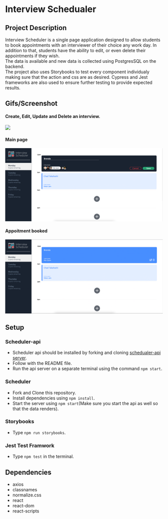 # Interview Schedualer

## Project Description

Interview Scheduler is a single page application designed to allow students to book appointments with an interviewer of their choice any work day.
In addition to that, students have the ability to edit, or even delete their appointments if they wish.<br />
The data is available and new data is collected using PostgresSQL on the backend.<br />
The project also uses Storybooks to test every component individualy making sure that the action and css are as desired.
Cypress and Jest frameworks are also used to ensure further testing to provide expected results.

## Gifs/Screenshot

#### Create, Edit, Update and Delete an interview.

<img src="https://media4.giphy.com/media/Ri8OoIqQWyjsAGpMEk/giphy.gif" width="480px" height="auto"></img>

#### Main page

<img src="https://github.com/brendsmvreal/scheduler/blob/master/media/mainpage.png" width="720px" height="auto"></img>

#### Appoitment booked

<img src="https://github.com/brendsmvreal/scheduler/blob/master/media/savingappt.png" width="720px" height="auto"></img>

## Setup

### Scheduler-api

- Scheduler api should be installed by forking and cloning [schedualer-api server](https://github.com/lighthouse-labs/scheduler-api).
- Follow with the README file.
- Run the api server on a separate terminal using the command `npm start`.

### Scheduler

- Fork and Clone this repository.
- Install dependencies using `npm install`.
- Start the server using `npm start`(Make sure you start the api as well so that the data renders).

### Storybooks

- Type `npm run storybooks`.

### Jest Test Framwork

- Type `npm test` in the terminal.

## Dependencies

- axios
- classnames
- normalize.css
- react
- react-dom
- react-scripts
